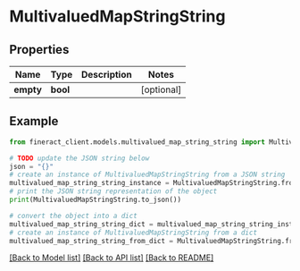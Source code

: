 # MultivaluedMapStringString


## Properties

Name | Type | Description | Notes
------------ | ------------- | ------------- | -------------
**empty** | **bool** |  | [optional] 

## Example

```python
from fineract_client.models.multivalued_map_string_string import MultivaluedMapStringString

# TODO update the JSON string below
json = "{}"
# create an instance of MultivaluedMapStringString from a JSON string
multivalued_map_string_string_instance = MultivaluedMapStringString.from_json(json)
# print the JSON string representation of the object
print(MultivaluedMapStringString.to_json())

# convert the object into a dict
multivalued_map_string_string_dict = multivalued_map_string_string_instance.to_dict()
# create an instance of MultivaluedMapStringString from a dict
multivalued_map_string_string_from_dict = MultivaluedMapStringString.from_dict(multivalued_map_string_string_dict)
```
[[Back to Model list]](../README.md#documentation-for-models) [[Back to API list]](../README.md#documentation-for-api-endpoints) [[Back to README]](../README.md)


